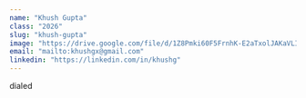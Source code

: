 ```yaml
---
name: "Khush Gupta"
class: "2026"
slug: "khush-gupta"
image: "https://drive.google.com/file/d/1Z8Pmki60F5FrnhK-E2aTxolJAKaVLIFe/view?usp=sharing"
email: "mailto:khushgx@gmail.com"
linkedin: "https://linkedin.com/in/khushg"
---
```

dialed